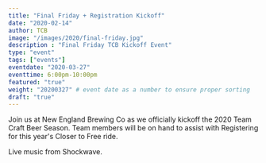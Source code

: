 ```yaml
---
title: "Final Friday + Registration Kickoff"
date: "2020-02-14"
author: TCB
image: "/images/2020/final-friday.jpg"
description : "Final Friday TCB Kickoff Event"
type: "event"
tags: ["events"]
eventdate: "2020-03-27"
eventtime: 6:00pm-10:00pm
featured: "true"
weight: "20200327" # event date as a number to ensure proper sorting
draft: "true"
---
```


Join us at New England Brewing Co as we officially kickoff the 2020 Team Craft Beer Season. Team members will be on hand to assist with Registering for this year's Closer to Free ride. 

Live music from Shockwave. 